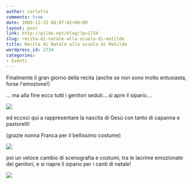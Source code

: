 ```yaml
---
author: carlotta
comments: true
date: 2009-12-22 06:07:02+00:00
layout: post
link: http://pilde.net/blog/?p=1734
slug: recita-di-natale-alla-scuola-di-matilde
title: Recita di Natale alla scuola di Matilde
wordpress_id: 1734
categories:
- Eventi
---
```


Finalmente il gran giorno della recita (anche se non sono molto entusiasta, forse l'emozione!)


... ma alla fine ecco tutti i genitori seduti....si apre il sipario....

![]({{baseurl}}/uploads/2009/12/recita1.jpg)




ed eccoci qui a rappresentare la nascita di Gesù con tanto di capanna e pastorelli!

(grazie nonna Franca per il bellissimo costume)




![]({{baseurl}}/uploads/2009/12/pastorella.jpg)




poi un veloce cambio di scenografia e costumi, tra le lacrime emozionate dei genitori, e si riapre il sipario per i canti di natale!

![]({{baseurl}}/uploads/2009/12/recita2.jpg)



